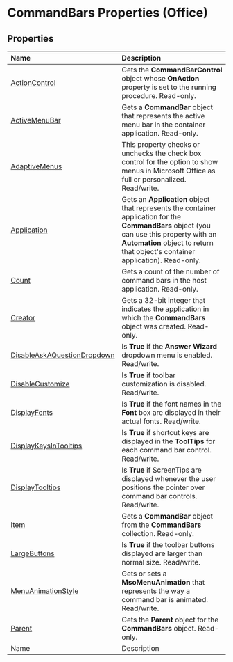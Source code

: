 
# CommandBars Properties (Office)

## Properties



|**Name**|**Description**|
|:-----|:-----|
| [ActionControl](70097691-a771-4f7d-020b-2a9d33e18fa0.md)|Gets the  **CommandBarControl** object whose **OnAction** property is set to the running procedure. Read-only.|
| [ActiveMenuBar](8f341f53-418c-6d05-ac0b-e45a6b2baa0d.md)|Gets a  **CommandBar** object that represents the active menu bar in the container application. Read-only.|
| [AdaptiveMenus](1b8c1a2a-9fe1-4148-6e03-5bf48f137d6f.md)|This property checks or unchecks the check box control for the option to show menus in Microsoft Office as full or personalized. Read/write.|
| [Application](98ce76f8-c2ef-0304-97c6-70e2567700e7.md)|Gets an  **Application** object that represents the container application for the **CommandBars** object (you can use this property with an **Automation** object to return that object's container application). Read-only.|
| [Count](10b19483-f9a0-dd0d-512f-74afc1ddfe8b.md)|Gets a count of the number of command bars in the host application. Read-only.|
| [Creator](7841f7b3-2ae7-9264-37e7-c359d583a2a1.md)|Gets a 32-bit integer that indicates the application in which the  **CommandBars** object was created. Read-only.|
| [DisableAskAQuestionDropdown](a0954aa4-256c-4a14-6bab-959a00e9367d.md)|Is  **True** if the **Answer Wizard** dropdown menu is enabled. Read/write.|
| [DisableCustomize](cbebdaa7-2e8d-af73-fd18-03b3b11f98ac.md)|Is  **True** if toolbar customization is disabled. Read/write.|
| [DisplayFonts](25a9ede7-3575-6706-406d-a5b656cd965e.md)|Is  **True** if the font names in the **Font** box are displayed in their actual fonts. Read/write.|
| [DisplayKeysInTooltips](de132c5f-bc9f-c335-28ff-b9459c912b2c.md)|Is  **True** if shortcut keys are displayed in the **ToolTips** for each command bar control. Read/write.|
| [DisplayTooltips](98b62729-d1c8-a6dc-328e-8dbb6bbd80dc.md)|Is  **True** if ScreenTips are displayed whenever the user positions the pointer over command bar controls. Read/write.|
| [Item](bca38d83-67cb-2cba-ddfa-918a5b2ff508.md)|Gets a  **CommandBar** object from the **CommandBars** collection. Read-only.|
| [LargeButtons](bcacab92-9779-5061-f68a-69722210e14e.md)|Is  **True** if the toolbar buttons displayed are larger than normal size. Read/write.|
| [MenuAnimationStyle](bd79a55a-23f4-6056-649b-9dc384b597aa.md)|Gets or sets a  **MsoMenuAnimation** that represents the way a command bar is animated. Read/write.|
| [Parent](7819df1a-1f63-793c-54f3-c1129fd6cdff.md)|Gets the  **Parent** object for the **CommandBars** object. Read-only.|
|Name|Description|
